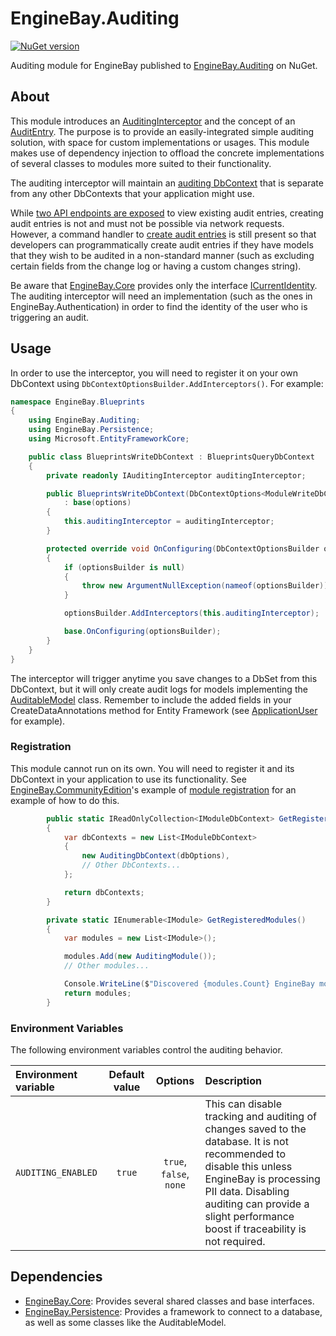 # EngineBay.Auditing

[![NuGet version](https://badge.fury.io/nu/EngineBay.Auditing.svg)](https://badge.fury.io/nu/EngineBay.Auditing)

[//]: # ([![Maintainability]&#40;&#41;]&#40;https://codeclimate.com/github/engine-bay/auditing/maintainability&#41;)

[//]: # ([![Test Coverage]&#40;&#41;]&#40;https://codeclimate.com/github/engine-bay/auditing/test_coverage&#41;)

Auditing module for EngineBay published to [EngineBay.Auditing](https://www.nuget.org/packages/EngineBay.Auditing/) on NuGet.

## About

This module introduces an [AuditingInterceptor](EngineBay.Auditing/Interceptors/AuditingInterceptor.cs) and the concept of an [AuditEntry](EngineBay.Auditing/Models/AuditEntry.cs). The purpose is to provide an easily-integrated simple auditing solution, with space for custom implementations or usages. This module makes use of dependency injection to offload the concrete implementations of several classes to modules more suited to their functionality.

The auditing interceptor will maintain an [auditing DbContext](EngineBay.Auditing/Persistence/AuditingWriteDbContext.cs) that is separate from any other DbContexts that your application might use. 

While [two API endpoints are exposed](EngineBay.Auditing/AuditEntry/AuditEntryEndpoints.cs) to view existing audit entries, creating audit entries is not and must not be possible via network requests. However, a command handler to [create audit entries](EngineBay.Auditing/AuditEntry/CreateAuditEntry.cs) is still present so that developers can programmatically create audit entries if they have models that they wish to be audited in a non-standard manner (such as excluding certain fields from the change log or having a custom changes string).  

Be aware that [EngineBay.Core](https://github.com/engine-bay/core) provides only the interface [ICurrentIdentity](https://github.com/engine-bay/core/blob/main/EngineBay.Core/Interfaces/ICurrentIdentity.cs). The auditing interceptor will need an implementation (such as the ones in EngineBay.Authentication) in order to find the identity of the user who is triggering an audit.

## Usage

In order to use the interceptor, you will need to register it on your own DbContext using `DbContextOptionsBuilder.AddInterceptors()`. For example:

```cs
namespace EngineBay.Blueprints
{
    using EngineBay.Auditing;
    using EngineBay.Persistence;
    using Microsoft.EntityFrameworkCore;

    public class BlueprintsWriteDbContext : BlueprintsQueryDbContext
    {
        private readonly IAuditingInterceptor auditingInterceptor;

        public BlueprintsWriteDbContext(DbContextOptions<ModuleWriteDbContext> options, IAuditingInterceptor auditingInterceptor)
            : base(options)
        {
            this.auditingInterceptor = auditingInterceptor;
        }

        protected override void OnConfiguring(DbContextOptionsBuilder optionsBuilder)
        {
            if (optionsBuilder is null)
            {
                throw new ArgumentNullException(nameof(optionsBuilder));
            }

            optionsBuilder.AddInterceptors(this.auditingInterceptor);

            base.OnConfiguring(optionsBuilder);
        }
    }
}
```

The interceptor will trigger anytime you save changes to a DbSet from this DbContext, but it will only create audit logs for models implementing the [AuditableModel](https://github.com/engine-bay/persistence/blob/main/EngineBay.Persistence/Models/AuditableModel.cs) class. Remember to include the added fields in your CreateDataAnnotations method for Entity Framework (see [ApplicationUser](https://github.com/engine-bay/persistence/blob/main/EngineBay.Persistence/Models/ApplicationUser.cs) for example). 

### Registration

This module cannot run on its own. You will need to register it and its DbContext in your application to use its functionality. See [EngineBay.CommunityEdition](https://github.com/engine-bay/engine-bay-ce)'s example of [module registration](https://github.com/engine-bay/engine-bay-ce/blob/main/EngineBay.CommunityEdition/Modules/ModuleRegistration.cs) for an example of how to do this. 

```cs
        public static IReadOnlyCollection<IModuleDbContext> GetRegisteredDbContexts(DbContextOptions<ModuleWriteDbContext> dbOptions)
        {
            var dbContexts = new List<IModuleDbContext>
            {
                new AuditingDbContext(dbOptions),
                // Other DbContexts...
            };

            return dbContexts;
        }

        private static IEnumerable<IModule> GetRegisteredModules()
        {
            var modules = new List<IModule>();

            modules.Add(new AuditingModule());
            // Other modules...

            Console.WriteLine($"Discovered {modules.Count} EngineBay modules");
            return modules;
        }
```

### Environment Variables

The following environment variables control the auditing behavior.

| Environment variable | Default value |         Options         | Description                                                                                                                                                                                                                                        |
|:---------------------|:-------------:|:-----------------------:|:---------------------------------------------------------------------------------------------------------------------------------------------------------------------------------------------------------------------------------------------------|
| `AUDITING_ENABLED`   |    `true`     | `true`, `false`, `none` | This can disable tracking and auditing of changes saved to the database. It is not recommended to disable this unless EngineBay is processing PII data. Disabling auditing can provide a slight performance boost if traceability is not required. |

## Dependencies

* [EngineBay.Core](https://github.com/engine-bay/core): Provides several shared classes and base interfaces.
* [EngineBay.Persistence](https://github.com/engine-bay/persistence): Provides a framework to connect to a database, as well as some classes like the AuditableModel.